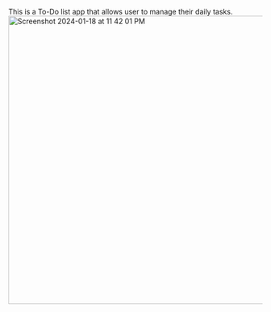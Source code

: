 This is a To-Do list app that allows user to manage their daily tasks.
<img width="572" alt="Screenshot 2024-01-18 at 11 42 01 PM" src="https://github.com/VuBui217/uqwxd-react_labs/assets/135296751/87227c89-5e15-431c-b5b6-e9c9821ccba4">

